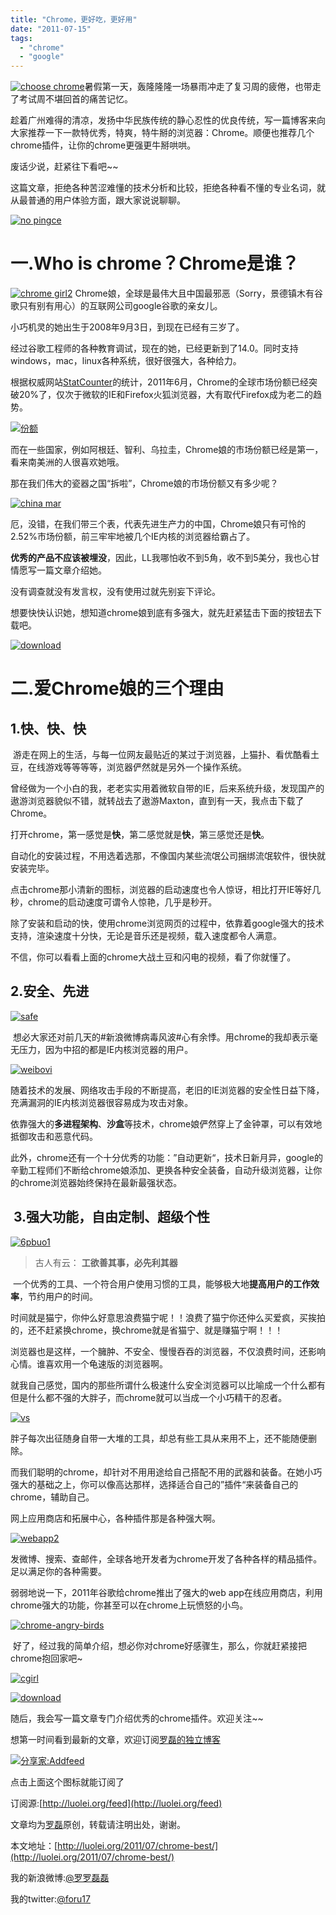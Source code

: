 ```yaml
---
title: "Chrome，更好吃，更好用"
date: "2011-07-15"
tags: 
  - "chrome"
  - "google"
---
```


[![](https://static.is26.com/wp-image/2011/07/choose-chrome.jpg "choose chrome")](https://static.is26.com/wp-image/2011/07/choose-chrome.jpg "choose chrome")暑假第一天，轰隆隆隆一场暴雨冲走了复习周的疲倦，也带走了考试周不堪回首的痛苦记忆。

趁着广州难得的清凉，发扬中华民族传统的静心忍性的优良传统，写一篇博客来向大家推荐一下一款特优秀，特爽，特牛掰的浏览器：Chrome。顺便也推荐几个chrome插件，让你的chrome更强更牛掰哄哄。

废话少说，赶紧往下看吧~~

这篇文章，拒绝各种苦涩难懂的技术分析和比较，拒绝各种看不懂的专业名词，就从最普通的用户体验方面，跟大家说说聊聊。

[![](https://static.is26.com/wp-image/2011/07/no-pingce-300x230.jpg "no pingce")](https://static.is26.com/wp-image/2011/07/no-pingce.jpg "no pingce")

# 一.Who is chrome？Chrome是谁？

[![](https://static.is26.com/wp-image/2011/07/chrome-girl2-240x300.jpg "chrome girl2")](https://static.is26.com/wp-image/2011/07/chrome-girl2.jpg "chrome girl2") [](https://static.is26.com/wp-image/2011/07/chrome-girl.jpg "chrome girl")Chrome娘，全球是最伟大且中国最邪恶（Sorry，景德镇木有谷歌只有别有用心）的互联网公司google谷歌的亲女儿。

小巧机灵的她出生于2008年9月3日，到现在已经有三岁了。

经过谷歌工程师的各种教育调试，现在的她，已经更新到了14.0。同时支持windows，mac，linux各种系统，很好很强大，各种给力。

根据权威网站[StatCounter](http://gs.statcounter.com/)的统计，2011年6月，Chrome的全球市场份额已经突破20%了，仅次于微软的IE和Firefox火狐浏览器，大有取代Firefox成为老二的趋势。

[![](https://static.is26.com/wp-image/2011/07/份额1.jpg "份额")](https://static.is26.com/wp-image/2011/07/份额1.jpg "份额")

而在一些国家，例如阿根廷、智利、乌拉圭，Chrome娘的市场份额已经是第一，看来南美洲的人很喜欢她哦。

那在我们伟大的瓷器之国“拆啦”，Chrome娘的市场份额又有多少呢？

[![](https://static.is26.com/wp-image/2011/07/china-mar.jpg "china mar")](https://static.is26.com/wp-image/2011/07/china-mar.jpg "china mar")

厄，没错，在我们带三个表，代表先进生产力的中国，Chrome娘只有可怜的2.52%市场份额，前三牢牢地被几个IE内核的浏览器给霸占了。

**优秀的产品不应该被埋没**，因此，LL我哪怕收不到5角，收不到5美分，我也心甘情愿写一篇文章介绍她。

没有调查就没有发言权，没有使用过就先别妄下评论。

想要快快认识她，想知道chrome娘到底有多强大，就先赶紧猛击下面的按钮去下载吧。

[![](https://static.is26.com/wp-image/2011/07/download.jpg "download")](http://www.google.com/chrome?hl=zh-cn "download")

# 二.爱Chrome娘的三个理由

## 1.快、快、快

 游走在网上的生活，与每一位网友最贴近的某过于浏览器，上猫扑、看优酷看土豆，在线游戏等等等等，浏览器俨然就是另外一个操作系统。

曾经做为一个小白的我，老老实实用着微软自带的IE，后来系统升级，发现国产的遨游浏览器貌似不错，就转战去了遨游Maxton，直到有一天，我点击下载了Chrome。

打开chrome，第一感觉是**快**，第二感觉就是**快**，第三感觉还是**快**。

自动化的安装过程，不用选着选那，不像国内某些流氓公司捆绑流氓软件，很快就安装完毕。

点击chrome那小清新的图标，浏览器的启动速度也令人惊讶，相比打开IE等好几秒，chrome的启动速度可谓令人惊艳，几乎是秒开。

除了安装和启动的快，使用chrome浏览网页的过程中，依靠着google强大的技术支持，渲染速度十分快，无论是音乐还是视频，载入速度都令人满意。

不信，你可以看看上面的chrome大战土豆和闪电的视频，看了你就懂了。

## 2.安全、先进

[![](https://static.is26.com/wp-image/2011/07/safe.png "safe")](https://static.is26.com/wp-image/2011/07/safe.png "safe")

 想必大家还对前几天的#新浪微博病毒风波#心有余悸。用chrome的我却表示毫无压力，因为中招的都是IE内核浏览器的用户。

[![](https://static.is26.com/wp-image/2011/07/weibovi.jpg "weibovi")](https://static.is26.com/wp-image/2011/07/weibovi.jpg "weibovi")

随着技术的发展、网络攻击手段的不断提高，老旧的IE浏览器的安全性日益下降，充满漏洞的IE内核浏览器很容易成为攻击对象。

依靠强大的**多进程架构**、**沙盒**等技术，chrome娘俨然穿上了金钟罩，可以有效地抵御攻击和恶意代码。

此外，chrome还有一个十分优秀的功能：”自动更新“，技术日新月异，google的辛勤工程师们不断给chrome娘添加、更换各种安全装备，自动升级浏览器，让你的chrome浏览器始终保持在最新最强状态。

##  3.强大功能，自由定制、超级个性

[![](https://static.is26.com/wp-image/2011/07/6pbuo1.jpg "6pbuo1")](https://static.is26.com/wp-image/2011/07/6pbuo1.jpg "6pbuo1")

> 古人有云： **工欲善其事，必先利其器**

 一个优秀的工具、一个符合用户使用习惯的工具，能够极大地**提高用户的工作效率**，节约用户的时间。

时间就是猫宁，你仲么好意思浪费猫宁呢！！浪费了猫宁你还仲么买爱疯，买挨拍的，还不赶紧换chrome，换chrome就是省猫宁、就是赚猫宁啊！！！

浏览器也是这样，一个臃肿、不安全、慢慢吞吞的浏览器，不仅浪费时间，还影响心情。谁喜欢用一个龟速版的浏览器啊。

就我自己感觉，国内的那些所谓什么极速什么安全浏览器可以比喻成一个什么都有但是什么都不强的大胖子，而chrome就可以当成一个小巧精干的忍者。

[![](https://static.is26.com/wp-image/2011/07/vs-1024x480.jpg "vs")](https://static.is26.com/wp-image/2011/07/vs.jpg "vs")

胖子每次出征随身自带一大堆的工具，却总有些工具从来用不上，还不能随便删除。

而我们聪明的chrome，却针对不用用途给自己搭配不用的武器和装备。在她小巧强大的基础之上，你可以像高达那样，选择适合自己的”插件“来装备自己的chrome，辅助自己。

网上应用商店和拓展中心，各种插件那是各种强大啊。

[![](https://static.is26.com/wp-image/2011/07/webapp2-1024x630.jpg "webapp2")](https://static.is26.com/wp-image/2011/07/webapp2.jpg "webapp2")

发微博、搜索、查邮件，全球各地开发者为chrome开发了各种各样的精品插件。足以满足你的各种需要。

弱弱地说一下，2011年谷歌给chrome推出了强大的web app在线应用商店，利用chrome强大的功能，你甚至可以在chrome上玩愤怒的小鸟。

[![](https://static.is26.com/wp-image/2011/07/chrome-angry-birds.png "chrome-angry-birds")](https://static.is26.com/wp-image/2011/07/chrome-angry-birds.png "chrome-angry-birds")

 好了，经过我的简单介绍，想必你对chrome好感骤生，那么，你就赶紧接把chrome抱回家吧~

[![](https://static.is26.com/wp-image/2011/07/cgirl.jpg "cgirl")](https://static.is26.com/wp-image/2011/07/cgirl.jpg "cgirl")

[![](https://static.is26.com/wp-image/2011/07/download.jpg "download")](http://www.google.com/chrome?hl=zh-cn "download")

随后，我会写一篇文章专门介绍优秀的chrome插件。欢迎关注~~

想第一时间看到最新的文章，欢迎订阅[罗磊的独立博客](http://luolei.org)

<script charset="UTF-8" type="text/javascript" src="http://china-addthis.googlecode.com/svn/trunk/addfeed.js"></script>

[![分享家:Addfeed](https://static.is26.com/wp-image/2011/07/rss.png)](http://luolei.org/feed "订阅我吧")

点击上面这个图标就能订阅了

订阅源:[http://luolei.org/feed](http://luolei.org/feed)

文章均为[罗磊](http://luolei.org/)原创，转载请注明出处，谢谢。

本文地址：[http://luolei.org/2011/07/chrome-best/](http://luolei.org/2011/07/chrome-best/)

我的新浪微博:[@罗罗磊磊](http://weibo.com/foru17/)

我的twitter:[@foru17](http://twitter.com/#!/foru17)
